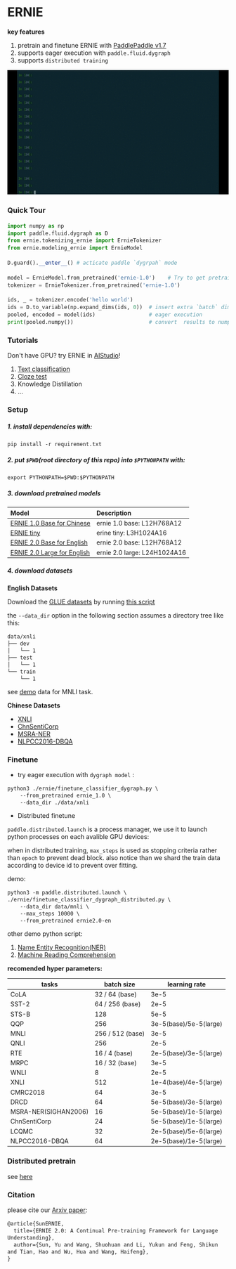 # ERNIE

**key features**

1. pretrain and finetune ERNIE with [PaddlePaddle v1.7](https://github.com/PaddlePaddle/Paddle/tree/release/1.7)
1. supports eager execution with `paddle.fluid.dygraph`
1. supports `distributed training`

![](.metas/dygraph_show.gif)

### Quick Tour

```python
import numpy as np
import paddle.fluid.dygraph as D
from ernie.tokenizing_ernie import ErnieTokenizer
from ernie.modeling_ernie import ErnieModel

D.guard().__enter__() # acticate paddle `dygrpah` mode

model = ErnieModel.from_pretrained('ernie-1.0')    # Try to get pretrained model from server, make sure you have network connection
tokenizer = ErnieTokenizer.from_pretrained('ernie-1.0')

ids, _ = tokenizer.encode('hello world')
ids = D.to_variable(np.expand_dims(ids, 0))  # insert extra `batch` dimension
pooled, encoded = model(ids)                 # eager execution
print(pooled.numpy())                        # convert  results to numpy

```

### Tutorials

Don't have GPU? try ERNIE in [AIStudio](https://aistudio.baidu.com/aistudio/index)!

1. [Text classification](https://aistudio.baidu.com/aistudio/projectdetail/427482)
2. [Cloze test](https://aistudio.baidu.com/aistudio/projectdetail/433491)
3. Knowledge Distillation
4. ...

### Setup

##### 1. install dependencies with:

```script
pip install -r requirement.txt
```

##### 2.  put `$PWD`(root directory of this repo) into `$PYTHONPATH` with:

```script
export PYTHONPATH=$PWD:$PYTHONPATH
```

##### 3. download pretrained models

| Model                                              | Description                                                  |
| :------------------------------------------------- | :----------------------------------------------------------- |
| [ERNIE 1.0 Base for Chinese](https://ernie-github.cdn.bcebos.com/model-ernie1.0.1.tar.gz)           | ernie 1.0 base: L12H768A12|
| [ERNIE tiny](https://ernie-github.cdn.bcebos.com/model-ernie_tiny.1.tar.gz)                         | erine tiny: L3H1024A16|
| [ERNIE 2.0 Base for English](https://ernie-github.cdn.bcebos.com/model-ernie2.0-en.1.tar.gz)        | ernie 2.0 base: L12H768A12  |
| [ERNIE 2.0 Large for English](https://ernie-github.cdn.bcebos.com/model-ernie2.0-large-en.1.tar.gz) | ernie 2.0 large: L24H1024A16 |

##### 4. download datasets
 
**English Datasets**

Download the [GLUE datasets](https://gluebenchmark.com/tasks) by running [this script](https://gist.github.com/W4ngatang/60c2bdb54d156a41194446737ce03e2e) 

the `--data_dir` option in the following section assumes a directory tree like this:

```shell
data/xnli
├── dev
│   └── 1
├── test
│   └── 1
└── train
    └── 1
```

see [demo](https://ernie-github.cdn.bcebos.com/data-mnli-m.tar.gz) data for MNLI task.

**Chinese Datasets**

- [XNLI](https://ernie-github.cdn.bcebos.com/data-xnli.tar.gz)
- [ChnSentiCorp](https://ernie-github.cdn.bcebos.com/data-chnsenticorp.tar.gz)
- [MSRA-NER](https://ernie-github.cdn.bcebos.com/data-msra_ner.tar.gz)
- [NLPCC2016-DBQA](https://ernie-github.cdn.bcebos.com/data-dbqa.tar.gz)


### Finetune 

- try eager execution with `dygraph model` :

```script
python3 ./ernie/finetune_classifier_dygraph.py \
    --from_pretrained ernie_1.0 \
    --data_dir ./data/xnli 
```

- Distributed finetune

`paddle.distributed.launch` is a process manager, we use it to launch python processes on each avalible GPU devices:

when in distributed training, `max_steps` is used as stopping criteria rather than `epoch` to prevent dead block.
also notice than we shard the train data according to device id to prevent over fitting.

demo: 

```script
python3 -m paddle.distributed.launch \
./ernie/finetune_classifier_dygraph_distributed.py \
    --data_dir data/mnli \
    --max_steps 10000 \
    --from_pretrained ernie2.0-en
```


other demo python script:

1. [Name Entity Recognition(NER)](./ernie/finetune_ner_dygraph.py)
1. [Machine Reading Comprehension](./ernie/finetune_mrc_dygraph.py)


**recomended hyper parameters:**

|tasks|batch size|learning rate|
|--|--|--|
| CoLA         | 32 / 64 (base)  | 3e-5                     |
| SST-2        | 64 / 256 (base) | 2e-5                     |
| STS-B        | 128             | 5e-5                     |
| QQP          | 256             | 3e-5(base)/5e-5(large)   |
| MNLI         | 256 / 512 (base)| 3e-5                     |
| QNLI         | 256             | 2e-5                     |
| RTE          | 16 / 4 (base)   | 2e-5(base)/3e-5(large)   |
| MRPC         | 16 / 32 (base)  | 3e-5                     |
| WNLI         | 8               | 2e-5                     |
| XNLI         | 512             | 1e-4(base)/4e-5(large)   |
| CMRC2018     | 64              | 3e-5                     |
| DRCD         | 64              | 5e-5(base)/3e-5(large)   |
| MSRA-NER(SIGHAN2006)  | 16     | 5e-5(base)/1e-5(large)   |
| ChnSentiCorp | 24              | 5e-5(base)/1e-5(large)   |
| LCQMC        | 32              | 2e-5(base)/5e-6(large)   |
| NLPCC2016-DBQA| 64             | 2e-5(base)/1e-5(large)   |

### Distributed pretrain

see [here](./ernie/pretrain/README.md)

### Citation

please cite our [Arxiv paper](https://arxiv.org/abs/1907.12412):

```
@article{SunERNIE,
  title={ERNIE 2.0: A Continual Pre-training Framework for Language Understanding},
  author={Sun, Yu and Wang, Shuohuan and Li, Yukun and Feng, Shikun and Tian, Hao and Wu, Hua and Wang, Haifeng},
}
```

